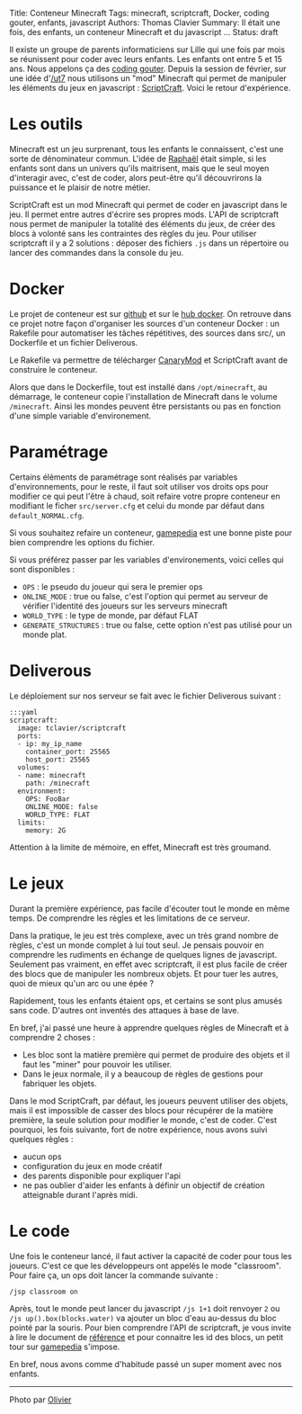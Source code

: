 Title: Conteneur Minecraft
Tags: minecraft, scriptcraft, Docker, coding gouter, enfants, javascript
Authors: Thomas Clavier
Summary: Il était une fois, des enfants, un conteneur Minecraft et du javascript ...
Status: draft

Il existe un groupe de parents informaticiens sur Lille qui une fois par mois se réunissent pour coder avec leurs enfants. Les enfants ont entre 5 et 15 ans. Nous appelons ça des [coding gouter](http://codinggouter.org/). Depuis la session de février, sur une idée d'[/ut7](http://gnanclub.ut7.fr/) nous utilisons un "mod" Minecraft qui permet de manipuler les éléments du jeux en javascript : [ScriptCraft](http://scriptcraftjs.org/). Voici le retour d'expérience.

# Les outils

Minecraft est un jeu surprenant, tous les enfants le connaissent, c'est une sorte de dénominateur commun. L'idée de [Raphaël](http://ut7.fr/equipe.html) était simple, si les enfants sont dans un univers qu'ils maitrisent, mais que le seul moyen d'interagir avec, c'est de coder, alors peut-être qu'il découvrirons la puissance et le plaisir de notre métier.

ScriptCraft est un mod Minecraft qui permet de coder en javascript dans le jeu. Il permet entre autres d'écrire ses propres mods. L'API de scriptcraft nous permet de manipuler la totalité des éléments du jeux, de créer des blocs à volonté sans les contraintes des règles du jeu.
Pour utiliser scriptcraft il y a 2 solutions : déposer des fichiers `.js` dans un répertoire ou lancer des commandes dans la console du jeu.

# Docker

Le projet de conteneur est sur [github](https://github.com/tclavier/docker-scriptcraft) et sur le [hub docker](https://registry.hub.docker.com/u/tclavier/scriptcraft/). On retrouve dans ce projet notre façon d'organiser les sources d'un conteneur Docker : un Rakefile pour automatiser les tâches répétitives, des sources dans src/, un Dockerfile et un fichier Deliverous.

Le Rakefile va permettre de télécharger [CanaryMod](http://canarymod.net/) et ScriptCraft avant de construire le conteneur.

Alors que dans le Dockerfile, tout est installé dans `/opt/minecraft`, au démarrage, le conteneur copie l'installation de Minecraft dans le volume `/minecraft`. Ainsi les mondes peuvent être persistants ou pas en fonction d'une simple variable d'environement.

# Paramétrage

Certains éléments de paramétrage sont réalisés par variables d'environnements, pour le reste, il faut soit utiliser vos droits ops pour modifier ce qui peut l'être à chaud, soit refaire votre propre conteneur en modifiant le ficher `src/server.cfg` et celui du monde par défaut dans `default_NORMAL.cfg`.

Si vous souhaitez refaire un conteneur, [gamepedia](http://minecraft-fr.gamepedia.com/Server.properties) est une bonne piste pour bien comprendre les options du fichier.

Si vous préférez passer par les variables d'environements, voici celles qui sont disponibles :

* `OPS` : le pseudo du joueur qui sera le premier ops
* `ONLINE_MODE` : true ou false, c'est l'option qui permet au serveur de vérifier l'identité des joueurs sur les serveurs minecraft
* `WORLD_TYPE` : le type de monde, par défaut FLAT
* `GENERATE_STRUCTURES` : true ou false, cette option n'est pas utilisé pour un monde plat.

# Deliverous

Le déploiement sur nos serveur se fait avec le fichier Deliverous suivant : 

    :::yaml
    scriptcraft:
      image: tclavier/scriptcraft
      ports:
      - ip: my_ip_name
        container_port: 25565
        host_port: 25565
      volumes:
      - name: minecraft
        path: /minecraft
      environment:
        OPS: FooBar
        ONLINE_MODE: false
        WORLD_TYPE: FLAT
      limits:
        memory: 2G

Attention à la limite de mémoire, en effet, Minecraft est très groumand.

# Le jeux

Durant la première expérience, pas facile d'écouter tout le monde en même temps. De comprendre les règles et les limitations de ce serveur.

Dans la pratique, le jeu est très complexe, avec un très grand nombre de règles, c'est un monde complet à lui tout seul. Je pensais pouvoir en comprendre les rudiments en échange de quelques lignes de javascript. Seulement pas vraiment, en effet avec scriptcraft, il est plus facile de créer des blocs que de manipuler les nombreux objets. Et pour tuer les autres, quoi de mieux qu'un arc ou une épée ?

Rapidement, tous les enfants étaient ops, et certains se sont plus amusés sans code. D'autres ont inventés des attaques à base de lave.

En bref, j'ai passé une heure à apprendre quelques règles de Minecraft et à comprendre 2 choses :

* Les bloc sont la matière première qui permet de produire des objets et il faut les "miner" pour pouvoir les utiliser.
* Dans le jeux normale, il y a beaucoup de règles de gestions pour fabriquer les objets.

Dans le mod ScriptCraft, par défaut, les joueurs peuvent utiliser des objets, mais il est impossible de casser des blocs pour récupérer de la matière première, la seule solution pour modifier le monde, c'est de coder. 
C'est pourquoi, les fois suivante, fort de notre expérience, nous avons suivi quelques règles :
* aucun ops
* configuration du jeux en mode créatif
* des parents disponible pour expliquer l'api
* ne pas oublier d'aider les enfants à définir un objectif de création atteignable durant l'après midi.

# Le code

Une fois le conteneur lancé, il faut activer la capacité de coder pour tous les joueurs. C'est ce que les développeurs ont appelés le mode "classroom". Pour faire ça, un ops doit lancer la commande suivante :

    /jsp classroom on

Après, tout le monde peut lancer du javascript `/js 1+1` doit renvoyer `2` ou `/js up().box(blocks.water)` va ajouter un bloc d'eau au-dessus du bloc pointé par la souris. Pour bien comprendre l'API de scriptcraft, je vous invite à lire le document de [référence](https://github.com/walterhiggins/ScriptCraft/blob/master/docs/API-Reference.md) et pour connaitre les id des blocs, un petit tour sur [gamepedia](http://minecraft-fr.gamepedia.com/Valeurs) s'impose.

En bref, nous avons comme d'habitude passé un super moment avec nos enfants.

---
Photo par [Olivier](https://plus.google.com/+OlivierVEREMME)

